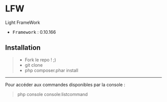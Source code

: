 # LFW
Light FrameWork

 - <kbd>Framework</kbd> : 0.10.166

Installation
----------

> - Fork le repo ! ;)
> - git clone
> - php composer.phar install

----------

Pour accéder aux commandes disponibles par la console :
> php console console:listcommand
